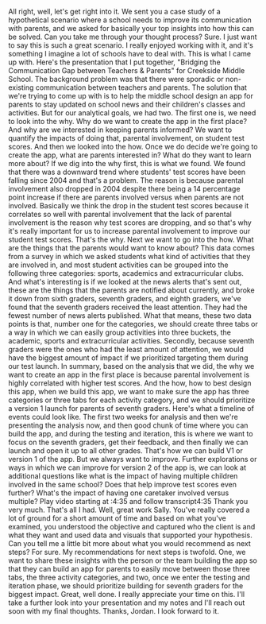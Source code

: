 
All right, well, let's get right into it. We sent you a case study of a hypothetical scenario where a school needs to improve its communication with parents, and we asked for basically your top insights into how this can be solved. Can you take me through your thought process? Sure. I just want to say this is such a great scenario. I really enjoyed working with it, and it's something I imagine a lot of schools have to deal with. This is what I came up with. Here's the presentation that I put together, "Bridging the Communication Gap between Teachers &amp; Parents" for Creekside Middle School. The background problem was that there were sporadic or non-existing communication between teachers and parents. The solution that we're trying to come up with is to help the middle school design an app for parents to stay updated on school news and their children's classes and activities. But for our analytical goals, we had two. The first one is, we need to look into the why. Why do we want to create the app in the first place? And why are we interested in keeping parents informed? We want to quantify the impacts of doing that, parental involvement, on student test scores. And then we looked into the how. Once we do decide we're going to create the app, what are parents interested in? What do they want to learn more about? If we dig into the why first, this is what we found. We found that there was a downward trend where students' test scores have been falling since 2004 and that's a problem. The reason is because parental involvement also dropped in 2004 despite there being a 14 percentage point increase if there are parents involved versus when parents are not involved. Basically we think the drop in the student test scores because it correlates so well with parental involvement that the lack of parental involvement is the reason why test scores are dropping, and so that's why it's really important for us to increase parental involvement to improve our student test scores. That's the why. Next we want to go into the how. What are the things that the parents would want to know about? This data comes from a survey in which we asked students what kind of activities that they are involved in, and most student activities can be grouped into the following three categories: sports, academics and extracurricular clubs. And what's interesting is if we looked at the news alerts that's sent out, these are the things that the parents are notified about currently, and broke it down from sixth graders, seventh graders, and eighth graders, we've found that the seventh graders received the least attention. They had the fewest number of news alerts published. What that means, these two data points is that, number one for the categories, we should create three tabs or a way in which we can easily group activities into three buckets, the academic, sports and extracurricular activities. Secondly, because seventh graders were the ones who had the least amount of attention, we would have the biggest amount of impact if we prioritized targeting them during our test launch. In summary, based on the analysis that we did, the why we want to create an app in the first place is because parental involvement is highly correlated with higher test scores. And the how, how to best design this app, when we build this app, we want to make sure the app has three categories or three tabs for each activity category, and we should prioritize a version 1 launch for parents of seventh graders. Here's what a timeline of events could look like. The first two weeks for analysis and then we're presenting the analysis now, and then good chunk of time where you can build the app, and during the testing and iteration, this is where we want to focus on the seventh graders, get their feedback, and then finally we can launch and open it up to all other grades. That's how we can build V1 or version 1 of the app. But we always want to improve. Further explorations or ways in which we can improve for version 2 of the app is, we can look at additional questions like what is the impact of having multiple children involved in the same school? Does that help improve test scores even further? What's the impact of having one caretaker involved versus multiple?
Play video starting at :4:35 and follow transcript4:35
Thank you very much. That's all I had. Well, great work Sally. You've really covered a lot of ground for a short amount of time and based on what you've examined, you understood the objective and captured who the client is and what they want and used data and visuals that supported your hypothesis. Can you tell me a little bit more about what you would recommend as next steps? For sure. My recommendations for next steps is twofold. One, we want to share these insights with the person or the team building the app so that they can build an app for parents to easily move between those three tabs, the three activity categories, and two, once we enter the testing and iteration phase, we should prioritize building for seventh graders for the biggest impact. Great, well done. I really appreciate your time on this. I'll take a further look into your presentation and my notes and I'll reach out soon with my final thoughts. Thanks, Jordan. I look forward to it.